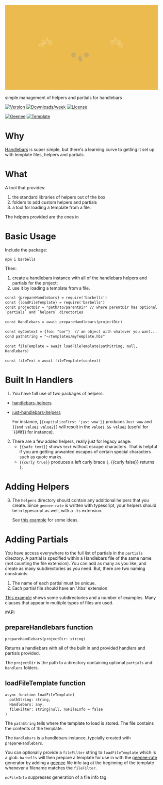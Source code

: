 
[//]: # ( ns__file unit: standard, comp: README.md )

[//]: # ( ns__custom_start beginning )

[//]: # ( ns__custom_end beginning )

[//]: # ( ns__start_section intro )

[//]: # ( ns__custom_start description )
![](src/custom/images/barbells.gif)

simple management of helpers and partials for handlebars

[//]: # ( ns__custom_end description )

[//]: # ( ns__custom_start afterDescription )

[//]: # ( ns__custom_end afterDescription )

[//]: # ( ns__custom_start badges )

[//]: # ( ns__start_section usageSection )

[![Version](https://img.shields.io/npm/v/barbells.svg)](https://npmjs.org/package/barbells)
[![Downloads/week](https://img.shields.io/npm/dw/barbells.svg)](https://npmjs.org/package/barbells)
[![License](https://img.shields.io/npm/l/barbells.svg)](https://github.com/YizYah/barbells/blob/master/package.json)

[![Geenee](https://img.shields.io/badge/maintained%20by-geenee-brightgreen)](https://npmjs.org/package/geenee)
[![Template](https://img.shields.io/badge/template-ts--packrat-blue)](https://npmjs.org/package/ts-packrat)

[//]: # ( ns__custom_end badges )

[//]: # ( ns__end_section intro )


[//]: # ( ns__start_section api )


[//]: # ( ns__custom_start APIIntro )

# Why
[Handlebars](https://handlebarsjs.com/guide/) is super simple, but there's a learning curve to getting it set up with template files, helpers and partials.

# What
A tool that provides:
   1. the standard libraries of helpers out of the box
   2. folders to add custom helpers and partials
   3. a tool for loading a template from a file.

The helpers provided are the ones in 

# Basic Usage
Include the package:
```
npm i barbells
```

Then:
1. create a handlebars instance with all of the handlebars helpers and partials for the project;
2. use it by loading a template from a file.
```
const {prepareHandlebars} = require('barbells')
const {loadFileTemplate} = require('barbells')
const projectDir = "path/to/parentDir" // where parentDir has optional `partials` and `helpers` directories

const Handlebars = await prepareHandlebars(projectDir)

const myContext = {foo: "bar"}  // an object with whatever you want...
cond pathString = "~/templates/myTemplate.hbs"

const fileTemplate = await loadFileTemplate(pathString, null, Handlebars)

const fileText = await fileTemplate(context)

```
# Built In Handlers
1. You have full use of two packages of helpers:
* [handlebars-helpers](https://www.npmjs.com/package/handlebars-helpers)
* [just-handlebars-helpers](https://www.npmjs.com/package/just-handlebars-helpers)

  For instance, `{{capitalizeFirst 'just wow'}}` produces `Just wow` and `{{and value1 value2}}` will result in the `value1 && value2` (useful for `{{#if}} for instance).

2. There are a few added helpers, really just for legacy usage:
    * `{{safe text}}` shows `text` without escape characters.  That is helpful if you are getting unwanted escapes of certain special characters such as quote marks.
    * `{{curly true}}` produces a left curly brace `{`,  {{curly false}} returns `}`.
    
# Adding Helpers
3. The `helpers` directory should contain any additional helpers that you create.  Since `geenee-rate` is written with typescript, your helpers should be in typescript as well, with a `.ts` extension.

   See [this example](https://github.com/YizYah/basicNsFrontTemplate/tree/master/helpers) for some ideas.

# Adding Partials
You have access everywhere to the full list of partials in the `partials` directory.  A partial is specified within a Handlebars file of the same name (not counting the file extension).  You can add as many as you like, and create as many subdirectories as you need.  But, there are two naming constraints:
1. The name of each partial must be unique.
2. Each partial file should have an '.hbs' extension.

[This example](https://github.com/YizYah/basicNsFrontTemplate/tree/master/partials) shows some subdirectories and a number of examples.  Many clauses that appear in multiple types of files are used.

#API

## prepareHandlebars function
```
prepareHandlebars(projectDir: string) 
```

Returns a handlebars with all of the built in and provided handlers and partials provided.

The `projectDir` is the path to a directory containing optional `partials` and `handlers` folders.

## loadFileTemplate function
```
async function loadFileTemplate(
  pathString: string, 
  Handlebars: any, 
  fileFilter: string|null, noFileInfo = false
)
```

The `pathString` tells where the template to load is stored.  The file contains the contents of the template.

The `Handlebars` is a handlebars instance, typcially created with `prepareHandlebars`.

You can optionally provide a `fileFilter` string to `loadFileTemplate` which is a glob.  `barbells` will then prepare a template for use in with the [geenee-rate](https://www.npmjs.com/package/geenee-rate) generator by adding a [geenee](https://www.npmjs.com/package/geenee) file info tag at the beginning of the template whenever a filename matches the `fileFilter`.

`noFileInfo` suppresses generation of a file info tag.

[//]: # ( ns__custom_end APIIntro )


[//]: # ( ns__custom_start constantsIntro )


[//]: # ( ns__custom_end constantsIntro )



[//]: # ( ns__start_section types )


[//]: # ( ns__end_section types )


[//]: # ( ns__end_section api )

